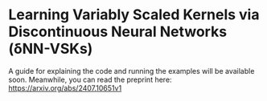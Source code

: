 # Learning Variably Scaled Kernels via Discontinuous Neural Networks (δNN-VSKs)

A guide for explaining the code and running the examples will be available soon. Meanwhile, you can read the preprint here: https://arxiv.org/abs/2407.10651v1
